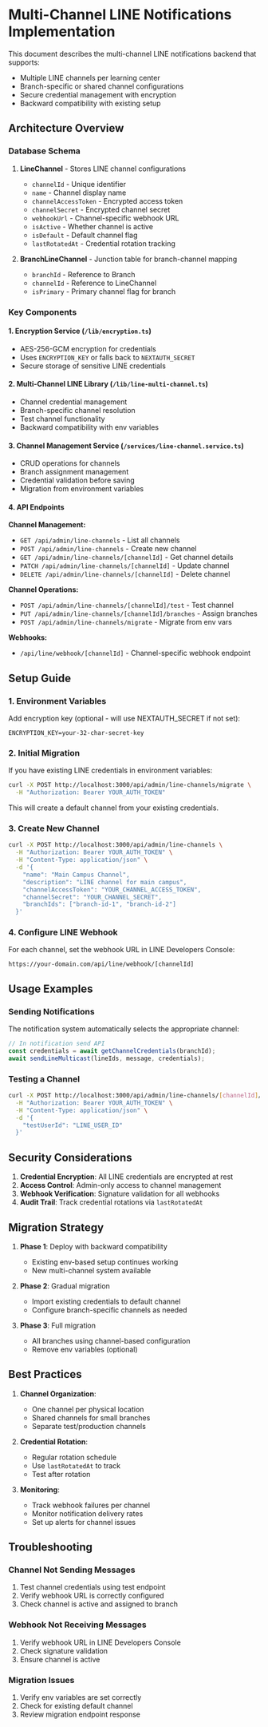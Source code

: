 # Multi-Channel LINE Notifications Implementation

This document describes the multi-channel LINE notifications backend that supports:
- Multiple LINE channels per learning center
- Branch-specific or shared channel configurations
- Secure credential management with encryption
- Backward compatibility with existing setup

## Architecture Overview

### Database Schema

1. **LineChannel** - Stores LINE channel configurations
   - `channelId` - Unique identifier
   - `name` - Channel display name
   - `channelAccessToken` - Encrypted access token
   - `channelSecret` - Encrypted channel secret
   - `webhookUrl` - Channel-specific webhook URL
   - `isActive` - Whether channel is active
   - `isDefault` - Default channel flag
   - `lastRotatedAt` - Credential rotation tracking

2. **BranchLineChannel** - Junction table for branch-channel mapping
   - `branchId` - Reference to Branch
   - `channelId` - Reference to LineChannel
   - `isPrimary` - Primary channel flag for branch

### Key Components

#### 1. Encryption Service (`/lib/encryption.ts`)
- AES-256-GCM encryption for credentials
- Uses `ENCRYPTION_KEY` or falls back to `NEXTAUTH_SECRET`
- Secure storage of sensitive LINE credentials

#### 2. Multi-Channel LINE Library (`/lib/line-multi-channel.ts`)
- Channel credential management
- Branch-specific channel resolution
- Test channel functionality
- Backward compatibility with env variables

#### 3. Channel Management Service (`/services/line-channel.service.ts`)
- CRUD operations for channels
- Branch assignment management
- Credential validation before saving
- Migration from environment variables

#### 4. API Endpoints

**Channel Management:**
- `GET /api/admin/line-channels` - List all channels
- `POST /api/admin/line-channels` - Create new channel
- `GET /api/admin/line-channels/[channelId]` - Get channel details
- `PATCH /api/admin/line-channels/[channelId]` - Update channel
- `DELETE /api/admin/line-channels/[channelId]` - Delete channel

**Channel Operations:**
- `POST /api/admin/line-channels/[channelId]/test` - Test channel
- `PUT /api/admin/line-channels/[channelId]/branches` - Assign branches
- `POST /api/admin/line-channels/migrate` - Migrate from env vars

**Webhooks:**
- `/api/line/webhook/[channelId]` - Channel-specific webhook endpoint

## Setup Guide

### 1. Environment Variables

Add encryption key (optional - will use NEXTAUTH_SECRET if not set):
```env
ENCRYPTION_KEY=your-32-char-secret-key
```

### 2. Initial Migration

If you have existing LINE credentials in environment variables:

```bash
curl -X POST http://localhost:3000/api/admin/line-channels/migrate \
  -H "Authorization: Bearer YOUR_AUTH_TOKEN"
```

This will create a default channel from your existing credentials.

### 3. Create New Channel

```bash
curl -X POST http://localhost:3000/api/admin/line-channels \
  -H "Authorization: Bearer YOUR_AUTH_TOKEN" \
  -H "Content-Type: application/json" \
  -d '{
    "name": "Main Campus Channel",
    "description": "LINE channel for main campus",
    "channelAccessToken": "YOUR_CHANNEL_ACCESS_TOKEN",
    "channelSecret": "YOUR_CHANNEL_SECRET",
    "branchIds": ["branch-id-1", "branch-id-2"]
  }'
```

### 4. Configure LINE Webhook

For each channel, set the webhook URL in LINE Developers Console:
```
https://your-domain.com/api/line/webhook/[channelId]
```

## Usage Examples

### Sending Notifications

The notification system automatically selects the appropriate channel:

```typescript
// In notification send API
const credentials = await getChannelCredentials(branchId);
await sendLineMulticast(lineIds, message, credentials);
```

### Testing a Channel

```bash
curl -X POST http://localhost:3000/api/admin/line-channels/[channelId]/test \
  -H "Authorization: Bearer YOUR_AUTH_TOKEN" \
  -H "Content-Type: application/json" \
  -d '{
    "testUserId": "LINE_USER_ID"
  }'
```

## Security Considerations

1. **Credential Encryption**: All LINE credentials are encrypted at rest
2. **Access Control**: Admin-only access to channel management
3. **Webhook Verification**: Signature validation for all webhooks
4. **Audit Trail**: Track credential rotations via `lastRotatedAt`

## Migration Strategy

1. **Phase 1**: Deploy with backward compatibility
   - Existing env-based setup continues working
   - New multi-channel system available

2. **Phase 2**: Gradual migration
   - Import existing credentials to default channel
   - Configure branch-specific channels as needed

3. **Phase 3**: Full migration
   - All branches using channel-based configuration
   - Remove env variables (optional)

## Best Practices

1. **Channel Organization**:
   - One channel per physical location
   - Shared channels for small branches
   - Separate test/production channels

2. **Credential Rotation**:
   - Regular rotation schedule
   - Use `lastRotatedAt` to track
   - Test after rotation

3. **Monitoring**:
   - Track webhook failures per channel
   - Monitor notification delivery rates
   - Set up alerts for channel issues

## Troubleshooting

### Channel Not Sending Messages
1. Test channel credentials using test endpoint
2. Verify webhook URL is correctly configured
3. Check channel is active and assigned to branch

### Webhook Not Receiving Messages
1. Verify webhook URL in LINE Developers Console
2. Check signature validation
3. Ensure channel is active

### Migration Issues
1. Verify env variables are set correctly
2. Check for existing default channel
3. Review migration endpoint response